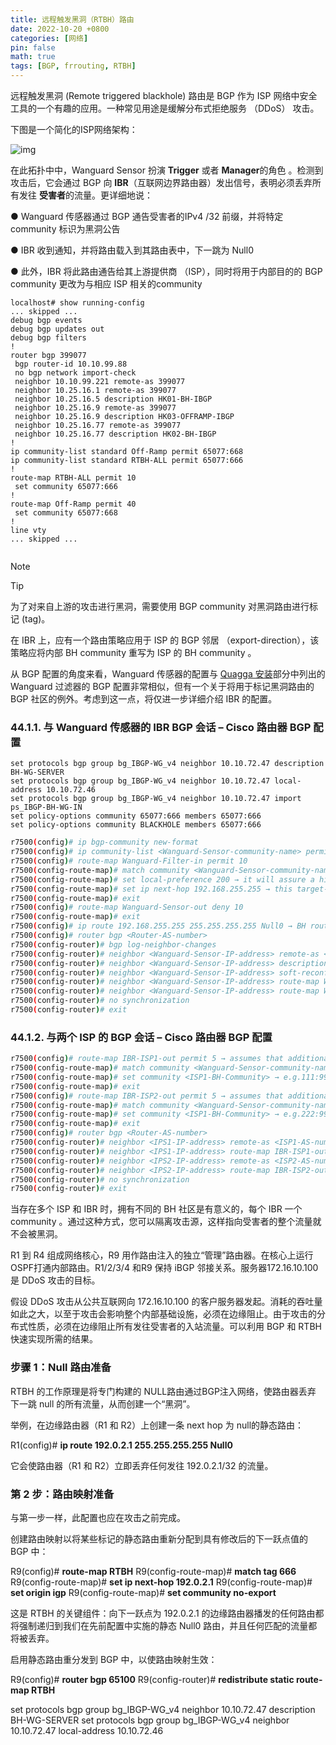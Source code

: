 ```yaml
---
title: 远程触发黑洞（RTBH）路由
date: 2022-10-20 +0800
categories: [网络]
pin: false
math: true
tags: [BGP, frrouting, RTBH] 
---
```


远程触发黑洞 (Remote triggered blackhole) 路由是 BGP 作为 ISP 网络中安全工具的一个有趣的应用。一种常见用途是缓解分布式拒绝服务 （DDoS） 攻击。

下图是一个简化的ISP网络架构：

![img](https://www.andrisoft.com/docs/wanguard/8.1/_images/diagram-ramping1.png)



在此拓扑中中，Wanguard Sensor 扮演 **Trigger** 或者 **Manager**的角色 。检测到攻击后，它会通过 BGP 向 **IBR**（互联网边界路由器）发出信号，表明必须丢弃所有发往 **受害者**的流量。更详细地说：

 ● Wanguard 传感器通过 BGP 通告受害者的IPv4 /32 前缀，并将特定 community 标识为黑洞公告

 ● IBR 收到通知，并将路由载入到其路由表中，下一跳为 Null0

 ● 此外，IBR 将此路由通告给其上游提供商 （ISP），同时将用于内部目的的 BGP community 更改为与相应 ISP 相关的community 

```
localhost# show running-config
... skipped ...
debug bgp events
debug bgp updates out
debug bgp filters
!
router bgp 399077
 bgp router-id 10.10.99.88
 no bgp network import-check
 neighbor 10.10.99.221 remote-as 399077
 neighbor 10.25.16.1 remote-as 399077
 neighbor 10.25.16.5 description HK01-BH-IBGP
 neighbor 10.25.16.9 remote-as 399077
 neighbor 10.25.16.9 description HK03-OFFRAMP-IBGP
 neighbor 10.25.16.77 remote-as 399077
 neighbor 10.25.16.77 description HK02-BH-IBGP
!
ip community-list standard Off-Ramp permit 65077:668
ip community-list standard RTBH-ALL permit 65077:666
!
route-map RTBH-ALL permit 10
 set community 65077:666
!
route-map Off-Ramp permit 40
 set community 65077:668
!
line vty
... skipped ...


```



> [!note]

> [!TIP]
>
> 


为了对来自上游的攻击进行黑洞，需要使用 BGP community 对黑洞路由进行标记 (tag)。

在 IBR 上，应有一个路由策略应用于 ISP 的 BGP 邻居 （export-direction），该策略应将内部 BH community 重写为 ISP 的 BH community 。

从 BGP 配置的角度来看，Wanguard 传感器的配置与 [Quagga 安装](https://www.andrisoft.com/docs/wanguard/8.1/Configuration__Components__BGP_Connector.html#quagga-frr-installation)部分中列出的 Wanguard 过滤器的 BGP 配置非常相似，但有一个关于将用于标记黑洞路由的 BGP 社区的例外。考虑到这一点，将仅进一步详细介绍 IBR 的配置。



### 44.1.1. 与 Wanguard 传感器的 IBR BGP 会话 – Cisco 路由器 BGP 配置

```
set protocols bgp group bg_IBGP-WG_v4 neighbor 10.10.72.47 description BH-WG-SERVER
set protocols bgp group bg_IBGP-WG_v4 neighbor 10.10.72.47 local-address 10.10.72.46
set protocols bgp group bg_IBGP-WG_v4 neighbor 10.10.72.47 import ps_IBGP-BH-WG-IN
set policy-options community 65077:666 members 65077:666
set policy-options community BLACKHOLE members 65077:666
```



```bash
r7500(config)# ip bgp-community new-format
r7500(config)# ip community-list <Wanguard-Sensor-community-name> permit <BH-community> → e.g., 65000:66
r7500(config)# route-map Wanguard-Filter-in permit 10
r7500(config-route-map)# match community <Wanguard-Sensor-community-name>
r7500(config-route-map)# set local-preference 200 → it will assure a higher priority against redirect-route
r7500(config-route-map)# set ip next-hop 192.168.255.255 → this target-IP must not be used on your network
r7500(config-route-map)# exit
r7500(config)# route-map Wanguard-Sensor-out deny 10
r7500(config-route-map)# exit
r7500(config)# ip route 192.168.255.255 255.255.255.255 Null0 → BH route for target-IP
r7500(config)# router bgp <Router-AS-number>
r7500(config-router)# bgp log-neighbor-changes
r7500(config-router)# neighbor <Wanguard-Sensor-IP-address> remote-as <Wanguard-Sensor-AS-number>
r7500(config-router)# neighbor <Wanguard-Sensor-IP-address> description <description>
r7500(config-router)# neighbor <Wanguard-Sensor-IP-address> soft-reconfiguration-inbound
r7500(config-router)# neighbor <Wanguard-Sensor-IP-address> route-map Wanguard-Sensor-out out
r7500(config-router)# neighbor <Wanguard-Sensor-IP-address> route-map Wanguard-Sensor-in in
r7500(config-router)# no synchronization
r7500(config-router)# exit
```

### 44.1.2. 与两个 ISP 的 BGP 会话 – Cisco 路由器 BGP 配置

```bash
r7500(config)# route-map IBR-ISP1-out permit 5 → assumes that additional entries are defined and allow customer-routes
r7500(config-route-map)# match community <Wanguard-Sensor-community-name>
r7500(config-route-map)# set community <ISP1-BH-Community> → e.g.111:9999
r7500(config-route-map)# exit
r7500(config)# route-map IBR-ISP2-out permit 5 → assumes that additional entries are defined and allow customer-routes
r7500(config-route-map)# match community <Wanguard-Sensor-community-name>
r7500(config-route-map)# set community <ISP1-BH-Community> → e.g.222:9999
r7500(config-route-map)# exit
r7500(config)# router bgp <Router-AS-number>
r7500(config-router)# neighbor <IPS1-IP-address> remote-as <ISP1-AS-number>
r7500(config-router)# neighbor <IPS1-IP-address> route-map IBR-ISP1-out out
r7500(config-router)# neighbor <IPS2-IP-address> remote-as <ISP2-AS-number>
r7500(config-router)# neighbor <IPS2-IP-address> route-map IBR-ISP2-out out
r7500(config-router)# no synchronization
r7500(config-router)# exit
```

当存在多个 ISP 和 IBR 时，拥有不同的 BH 社区是有意义的，每个 IBR 一个community 。通过这种方式，您可以隔离攻击源，这样指向受害者的整个流量就不会被黑洞。











R1 到 R4 组成网络核心，R9 用作路由注入的独立“管理”路由器。在核心上运行OSPF打通内部路由。R1/2/3/4 和R9 保持 iBGP 邻接关系。服务器172.16.10.100 是 DDoS 攻击的目标。

假设 DDoS 攻击从公共互联网向 172.16.10.100 的客户服务器发起。消耗的吞吐量如此之大，以至于攻击会影响整个内部基础设施，必须在边缘阻止。由于攻击的分布式性质，必须在边缘阻止所有发往受害者的入站流量。可以利用 BGP 和 RTBH 快速实现所需的结果。

### 步骤 1：Null 路由准备

RTBH 的工作原理是将专门构建的 NULL路由通过BGP注入网络，使路由器丢弃 下一跳 null 的所有流量，从而创建一个“黑洞”。

举例，在边缘路由器（R1 和 R2）上创建一条 next hop 为 null的静态路由：

R1(config)# **ip route 192.0.2.1 255.255.255.255 Null0**

它会使路由器（R1 和 R2）立即丢弃任何发往 192.0.2.1/32 的流量。

### 第 2 步：路由映射准备

与第一步一样，此配置也应在攻击之前完成。

创建路由映射以将某些标记的静态路由重新分配到具有修改后的下一跃点值的 BGP 中：

R9(config)# **route-map RTBH**
 R9(config-route-map)# **match tag 666**
 R9(config-route-map)# **set ip next-hop 192.0.2.1**
 R9(config-route-map)# **set origin igp**
 R9(config-route-map)# **set community no-export**



这是 RTBH 的关键组件：向下一跃点为 192.0.2.1 的边缘路由器播发的任何路由都将强制递归到我们在先前配置中实施的静态 Null0 路由，并且任何匹配的流量都将被丢弃。

启用静态路由重分发到 BGP 中，以使路由映射生效：

R9(config)# **router bgp 65100**
 R9(config-router)# **redistribute static route-map RTBH**

set protocols bgp group bg_IBGP-WG_v4 neighbor 10.10.72.47 description BH-WG-SERVER
set protocols bgp group bg_IBGP-WG_v4 neighbor 10.10.72.47 local-address 10.10.72.46